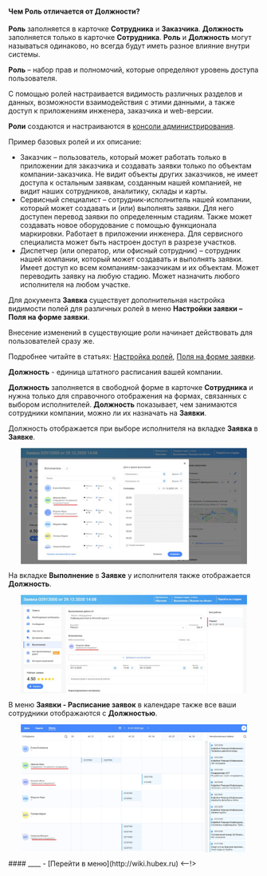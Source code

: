 #### Чем Роль отличается от Должности?
<html>
<meta charset="utf-8">
</html>

<p><strong>Роль</strong> заполняется в карточке <strong>Сотрудника</strong> и <strong>Заказчика</strong>. <strong>Должность</strong> заполняется только в карточке <strong>Сотрудника</strong>. <strong>Роль</strong> и
    <strong>Должность</strong> могут называться одинаково, но всегда будут иметь разное
    влияние внутри системы.</p>
<p><strong>Роль</strong> – набор прав и полномочий, которые определяют уровень доступа пользователя.</p>
<p>С помощью ролей настраивается видимость различных разделов и данных, возможности взаимодействия с этими данными, а
    также доступ к приложениям инженера, заказчика и web-версии.</p>
<p><strong>Роли</strong> создаются и настраиваются в <a href="https://wiki.hubex.ru/docs/FAQ/RU/admin/HowToEnterTheAdmin.html">консоли
    администрирования</a>.</p>
<p>Пример базовых ролей и их описание:
<ul>
    <li>Заказчик – пользователь, который может работать только в приложении для заказчика и создавать заявки только по
        объектам компании-заказчика. Не видит объекты других заказчиков, не имеет доступа к остальным заявкам, созданным
        нашей компанией, не видит наших сотрудников, аналитику, склады и карты.
    </li>
    <li>Сервисный специалист – сотрудник-исполнитель нашей компании, который может создавать и (или) выполнять заявки.
        Для
        него доступен перевод заявки по определенным стадиям. Также может создавать новое оборудование с помощью
        функционала
        маркировки. Работает в приложении инженера. Для сервисного специалиста может быть настроен доступ в разрезе
        участков.
    </li>
    <li>Диспетчер (или оператор, или офисный сотрудник) – сотрудник нашей компании, который может создавать и выполнять
        заявки. Имеет доступ ко всем компаниям-заказчикам и их объектам. Может переводить заявку на любую стадию. Может
        назначить любого исполнителя на любом участке.
    </li>
</ul>
<p>Для документа <strong>Заявка</strong> существует дополнительная настройка видимости полей для различных ролей в меню <strong>Настройки заявки
    – Поля на форме заявки</strong>.</p>
<p>Внесение изменений в существующие роли начинает действовать для пользователей сразу же.</p>
<p>Подробнее читайте в статьях: <a href="https://wiki.hubex.ru/docs/FAQ/RU/admin/Roles.html">Настройка ролей</a>, <a
        href="https://wiki.hubex.ru/docs/FAQ/RU/admin/ElementsOfInterface.html">Поля на форме заявки</a>.</p>

<p><strong>Должность</strong> - единица штатного расписания вашей компании.</p>
<p><strong>Должность</strong> заполняется в свободной форме в карточке <strong>Сотрудника</strong> и нужна только для справочного отображения на формах,
    связанных с выбором исполнителей. <strong>Должность</strong> показывает, чем занимаются сотрудники компании, можно ли их назначать на <strong>Заявки</strong>.</p>
<p>Должность отображается при выборе исполнителя на вкладке <strong>Заявка</strong> в <strong>Заявке</strong>. </p>
<div>
    <img style="margin: 0 auto; display: block; max-width: 90%;"
         src="/attachments/images/FAQ/USER/RoleVSPosition/Choice.jpg"/>
</div>
<p>На вкладке <strong>Выполнение</strong> в <strong>Заявке</strong> у исполнителя также отображается <strong>Должность</strong>.</p>
<div>
    <img style="margin: 0 auto; display: block; max-width: 90%;"
         src="/attachments/images/FAQ/USER/RoleVSPosition/Works.jpg"/>
</div>
<p>В меню <strong>Заявки - Расписание заявок</strong> в календаре также все ваши сотрудники отображаются с <strong>Должностью</strong>.</p>
<p><div>
    <img style="margin: 0 auto; display: block; max-width: 90%;"
         src="/attachments/images/FAQ/USER/RoleVSPosition/Calendar.jpg"/>
</div></p>

<!-->
#### 
____
- [Перейти в меню](http://wiki.hubex.ru) <--!>
